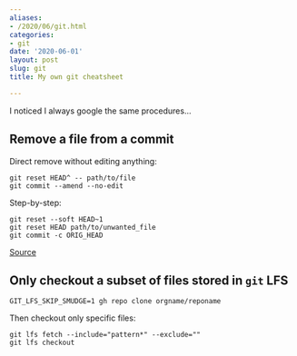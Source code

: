 ```yaml
---
aliases:
- /2020/06/git.html
categories:
- git
date: '2020-06-01'
layout: post
slug: git
title: My own git cheatsheet

---
```


I noticed I always google the same procedures...

## Remove a file from a commit

Direct remove without editing anything:

```
git reset HEAD^ -- path/to/file
git commit --amend --no-edit
```

Step-by-step:

```
git reset --soft HEAD~1
git reset HEAD path/to/unwanted_file
git commit -c ORIG_HEAD
```
[Source](https://stackoverflow.com/questions/12481639/remove-files-from-git-commit)

## Only checkout a subset of files stored in `git` LFS

    GIT_LFS_SKIP_SMUDGE=1 gh repo clone orgname/reponame

Then checkout only specific files:

    git lfs fetch --include="pattern*" --exclude=""
    git lfs checkout
